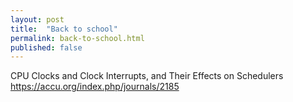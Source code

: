```yaml
---
layout: post
title:  "Back to school"
permalink: back-to-school.html
published: false
---
```


CPU Clocks and Clock Interrupts, and Their Effects on Schedulers
https://accu.org/index.php/journals/2185
